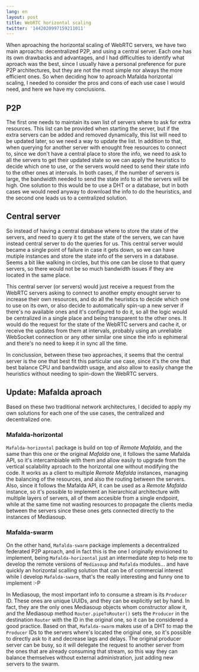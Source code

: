```yaml
---
lang: en
layout: post
title: WebRTC horizontal scaling
twitter: '1442020997159211011'
---
```


When aproaching the horizontal scaling of WebRTC servers, we have two main
aproachs: decentralized P2P, and using a central server. Each one has its own
drawbacks and advantages, and I had difficulties to identify what aproach was
the best, since I usually have a personal preference for pure P2P architectures,
but they are not the most simple nor always the more efficient ones. So when
deciding how to aproach Mafalda horizontal scaling, I needed to consider the
pros and cons of each use case I would need, and here we have my conclusions.

## P2P

The first one needs to maintain its own list of servers where to ask for extra
resources. This list can be provided when starting the server, but if the extra
servers can be added and removed dynamically, this list will need to be updated
later, so we need a way to update the list. In addition to that, when querying
for another server with enought free resources to connect to, since we don't
have a central place to store the info, we need to ask to all the servers to get
their updated state so we can apply the heuristics to decide which one to use,
or the servers would need to send their state info to the other ones at
intervals. In both cases, if the number of servers is large, the bandwidth
needed to send the state info to all the servers will be high. One solution to
this would be to use a DHT or a database, but in both cases we would need anyway
to download the info to do the heuristics, and the second one leads us to a
centralized solution.

## Central server

So instead of having a central database where to store the state of the servers,
and need to query it to get the state of the servers, we can have instead
central server to do the queries for us. This central server would became a
single point of failure in case it gets down, so we can have mutiple instances
and store the state info of the servers in a database. Seems a bit like walking
in circles, but this one can be close to that query servers, so there would not
be so much bandwidth issues if they are located in the same place.

This central server (or servers) would just receive a request from the WebRTC
servers asking to connect to another empty enought server to increase their own
resources, and do all the heuristics to decide which one to use on its own, or
also decide to automatically spin-up a new server if there's no available ones
and it's configured to do it, so all the logic would be centralized in a single
place and being transparent to the other ones. It would do the request for the
state of the WebRTC servers and cache it, or receive the updates from them at
intervals, probably using an unreliable WebSocket connection or any other
similar one since the info is ephimeral and there's no need to keep it in sync
all the time.

In conclussion, between these two approaches, it seems that the central server
is the one that best fit this particular use case, since it's the one that best
balance CPU and bandwidth usage, and also allow to easily change the heuristics
without needing to spin-down the WebRTC servers.

## Update: Mafalda aproach

Based on these two traditional network architectures, I decided to apply my own
solutions for each one of the use cases, the centralized and decentralized one.

### Mafalda-horizontal

`Mafalda-horizontal` package is build on top of *Remote Mafalda*, and the same
than this one or the original *Mafalda* one, it follows the same Mafalda API, so
it's intercambiable with them and allow easily to upgrade from the vertical
scalability aproach to the horizontal one without modifying the code. It works
as a client to multiple *Remote Mafalda* instances, managing the balancing of
the resources, and also the routing between the servers. Also, since it follows
the Mafalda API, it can be used as a *Remote Mafalda* instance, so it's possible
to implement an hierarchical architecture with multiple layers of servers, all
of them accesible from a single endpoint, while at the same time not wasting
resources to propagate the clients media between the servers since these ones
gets connected directly to the instances of Mediasoup.

### Mafalda-swarm

On the other hand, `Mafalda-swarm` package implements a decentralized federated
P2P aproach, and in fact this is the one I originally envisioned to implement,
being `Mafalda-horizontal` just an intermediate step to help me to develop the
remote versions of `Mediasoup` and `Mafalda` modules... and have quickly an
horizontal scalling solution that can be of commercial interest while I develop
`Mafalda-swarm`, that's the really interesting and funny one to implement :-P

In Mediasoup, the most important info to consume a stream is its `Producer` ID.
These ones are unique UUIDs, and they can be explicitly set by hand. In fact,
they are the only ones Mediasoup objects whom constructor allow it, and the
Mediasoup method `Router.pipeToRouter()` sets the `Producer` in the destination
`Router` with the ID in the original one, so it can be considered a good
practice. Based on that, `Mafalda-swarm` makes use of a DHT to map the
`Producer` IDs to the servers where's located the original one, so it's possible
to directly ask to it and decrease lags and delays. The original producer server
can be busy, so it will delegate the request to another server from the ones
that are already consuming that stream, so this way they can balance themselves
without external administration, just adding new servers to the swarm.
